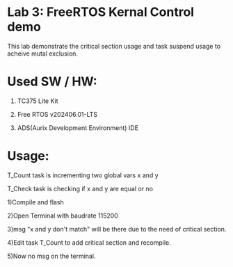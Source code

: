 # Lab 3: FreeRTOS Kernal Control demo
This lab demonstrate the critical section usage and task suspend usage to acheive mutal exclusion.

# Used SW / HW:
1) TC375 Lite Kit

2) Free RTOS v202406.01-LTS

3) ADS(Aurix Development Environment) IDE

# Usage:
T_Count task is incrementing two global vars x and y

T_Check task is checking if x and y are equal or no 


1)Compile and flash

2)Open Terminal with baudrate 115200

3)msg "x and y don't match" will be there due to the need of critical section.

4)Edit task T_Count to add critical section and recompile.

5)Now no msg on the terminal.